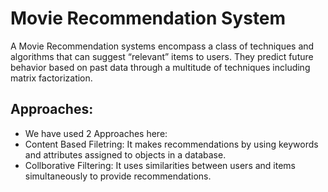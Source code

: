 ﻿# Movie Recommendation System
 
A Movie Recommendation systems encompass a class of techniques and algorithms that can suggest “relevant” items to users. They predict future behavior based on past data through a multitude of techniques including matrix factorization.
 
 ## Approaches:
   - We have used 2 Approaches here:
   - Content Based Filetring: It makes recommendations by using keywords and attributes assigned to objects in a database. 
   - Collborative Filtering: It uses similarities between users and items simultaneously to provide recommendations.
 
 

